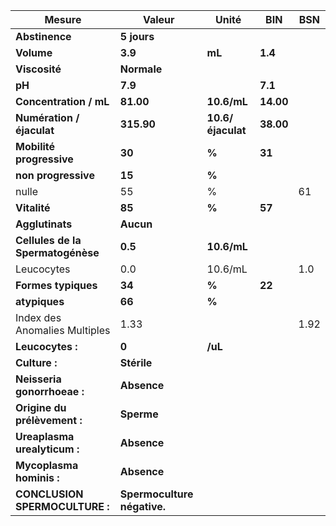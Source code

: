 |              Mesure             |           Valeur          |      Unité      |   BIN   | BSN|
|---------------------------------|---------------------------|-----------------|---------|----|
|          **Abstinence**         |        **5 jours**        |                 |         |    |
|            **Volume**           |          **3.9**          |      **mL**     | **1.4** |    |
|          **Viscosité**          |        **Normale**        |                 |         |    |
|              **pH**             |          **7.9**          |                 | **7.1** |    |
|      **Concentration / mL**     |         **81.00**         |   **10.6/mL**   |**14.00**|    |
|    **Numération / éjaculat**    |         **315.90**        |**10.6/éjaculat**|**38.00**|    |
|     **Mobilité progressive**    |           **30**          |      **%**      |  **31** |    |
|       **non progressive**       |           **15**          |      **%**      |         |    |
|              nulle              |             55            |        %        |         | 61 |
|           **Vitalité**          |           **85**          |      **%**      |  **57** |    |
|         **Agglutinats**         |         **Aucun**         |                 |         |    |
|**Cellules de la Spermatogénèse**|          **0.5**          |   **10.6/mL**   |         |    |
|            Leucocytes           |            0.0            |     10.6/mL     |         | 1.0|
|       **Formes typiques**       |           **34**          |      **%**      |  **22** |    |
|          **atypiques**          |           **66**          |      **%**      |         |    |
|  Index des Anomalies Multiples  |            1.33           |                 |         |1.92|
|         **Leucocytes :**        |           **0**           |     **/uL**     |         |    |
|          **Culture :**          |        **Stérile**        |                 |         |    |
|   **Neisseria gonorrhoeae :**   |        **Absence**        |                 |         |    |
|   **Origine du prélèvement :**  |         **Sperme**        |                 |         |    |
|   **Ureaplasma urealyticum :**  |        **Absence**        |                 |         |    |
|     **Mycoplasma hominis :**    |        **Absence**        |                 |         |    |
|  **CONCLUSION SPERMOCULTURE :** |**Spermoculture négative.**|                 |         |    |
